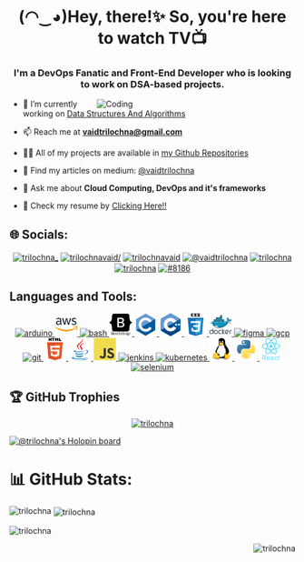 <!--

### Hi there 👋

**Trilochna/Trilochna** is a ✨ _special_ ✨ repository because its `README.md` (this file) appears on your GitHub profile.
Here are some ideas to get you started:

- 🔭 I’m currently working on ...
- 🌱 I’m currently learning ...
- 👯 I’m looking to collaborate on ...
- 🤔 I’m looking for help with ...
- 💬 Ask me about ...
- 📫 How to reach me: ...
- 😄 Pronouns: ...
- ⚡ Fun fact: ...

-->

<h1 align="center">(◠‿◕)Hey, there!✨ So, you're here to watch TV📺</h1>
<h3 align="center">I'm a DevOps Fanatic and Front-End Developer who is looking to work on DSA-based projects.</h3>

<img align="right" alt="Coding" width="350" src="https://media0.giphy.com/media/rz3O9KrvSwr2uDMTps/200w.gif?cid=82a1493bepg455vjja7osg6aghskrkhen5dgmqbelttfg3yv&rid=200w.gif&ct=s">

- 🔭 I’m currently working on [Data Structures And Algorithms](https://github.com/Trilochna/Data-Structures-And-Algorithms-In-Java)

<!-- - 👯 I’m collaborating on [Face Recognition Live Model](https://github.com/piyush033/Face-Recognition-Model) -->

- 📫 Reach me at **vaidtrilochna@gmail.com**

- 👨‍💻 All of my projects are available in [my Github Repositories](https://github.com/Trilochna?tab=repositories)

- 📝 Find my articles on medium: [@vaidtrilochna](https://medium.com/@vaidtrilochna)

- 💬 Ask me about **Cloud Computing, DevOps and it's frameworks**

<!-- - 🌱 I’m currently learning **Salesforce Development Platform** -->

- 📄 Check my resume by [Clicking Here!!](https://drive.google.com/file/d/1DGIa6N7UOq3C7dy-YcKkx4YBEPnU4vJ7/view?usp=sharing)


## 🌐 Socials:
<p align="center">
<a href="https://twitter.com/trilochna_" target="blank"><img align="center" src="https://raw.githubusercontent.com/rahuldkjain/github-profile-readme-generator/master/src/images/icons/Social/twitter.svg" alt="trilochna_" height="30" width="40" /></a>
<a href="https://linkedin.com/in/trilochnavaid/" target="blank"><img align="center" src="https://raw.githubusercontent.com/rahuldkjain/github-profile-readme-generator/master/src/images/icons/Social/linked-in-alt.svg" alt="trilochnavaid/" height="30" width="40" /></a>
<a href="https://instagram.com/trilochnavaid" target="blank"><img align="center" src="https://raw.githubusercontent.com/rahuldkjain/github-profile-readme-generator/master/src/images/icons/Social/instagram.svg" alt="trilochnavaid" height="30" width="40" /></a>
<a href="https://medium.com/@vaidtrilochna" target="blank"><img align="center" src="https://raw.githubusercontent.com/rahuldkjain/github-profile-readme-generator/master/src/images/icons/Social/medium.svg" alt="@vaidtrilochna" height="30" width="40" /></a>
<a href="https://www.youtube.com/channel/UCmmZebXmZ2fo2Tagh3EIkdw" target="blank"><img align="center" src="https://raw.githubusercontent.com/rahuldkjain/github-profile-readme-generator/master/src/images/icons/Social/youtube.svg" alt="trilochna" height="30" width="40" /></a>
<a href="https://www.leetcode.com/trilochna" target="blank"><img align="center" src="https://raw.githubusercontent.com/rahuldkjain/github-profile-readme-generator/master/src/images/icons/Social/leet-code.svg" alt="trilochna" height="30" width="40" /></a>
<a href="https://discord.gg/#8186" target="blank"><img align="center" src="https://raw.githubusercontent.com/rahuldkjain/github-profile-readme-generator/master/src/images/icons/Social/discord.svg" alt="#8186" height="30" width="40" /></a>
</p>

## Languages and Tools:
<p align="center"> <a href="https://www.arduino.cc/" target="_blank" rel="noreferrer"> <img src="https://cdn.worldvectorlogo.com/logos/arduino-1.svg" alt="arduino" width="40" height="40"/> </a> <a href="https://aws.amazon.com" target="_blank" rel="noreferrer"> <img src="https://raw.githubusercontent.com/devicons/devicon/master/icons/amazonwebservices/amazonwebservices-original-wordmark.svg" alt="aws" width="40" height="40"/> </a> <a href="https://www.gnu.org/software/bash/" target="_blank" rel="noreferrer"> <img src="https://www.vectorlogo.zone/logos/gnu_bash/gnu_bash-icon.svg" alt="bash" width="40" height="40"/> </a> <a href="https://getbootstrap.com" target="_blank" rel="noreferrer"> <img src="https://raw.githubusercontent.com/devicons/devicon/master/icons/bootstrap/bootstrap-plain-wordmark.svg" alt="bootstrap" width="40" height="40"/> </a> <a href="https://www.cprogramming.com/" target="_blank" rel="noreferrer"> <img src="https://raw.githubusercontent.com/devicons/devicon/master/icons/c/c-original.svg" alt="c" width="40" height="40"/> </a> <a href="https://www.w3schools.com/cpp/" target="_blank" rel="noreferrer"> <img src="https://raw.githubusercontent.com/devicons/devicon/master/icons/cplusplus/cplusplus-original.svg" alt="cplusplus" width="40" height="40"/> </a> <a href="https://www.w3schools.com/css/" target="_blank" rel="noreferrer"> <img src="https://raw.githubusercontent.com/devicons/devicon/master/icons/css3/css3-original-wordmark.svg" alt="css3" width="40" height="40"/> </a> <a href="https://www.docker.com/" target="_blank" rel="noreferrer"> <img src="https://raw.githubusercontent.com/devicons/devicon/master/icons/docker/docker-original-wordmark.svg" alt="docker" width="40" height="40"/> </a> <a href="https://www.figma.com/" target="_blank" rel="noreferrer"> <img src="https://www.vectorlogo.zone/logos/figma/figma-icon.svg" alt="figma" width="40" height="40"/> </a> <a href="https://cloud.google.com" target="_blank" rel="noreferrer"> <img src="https://www.vectorlogo.zone/logos/google_cloud/google_cloud-icon.svg" alt="gcp" width="40" height="40"/> </a> <a href="https://git-scm.com/" target="_blank" rel="noreferrer"> <img src="https://www.vectorlogo.zone/logos/git-scm/git-scm-icon.svg" alt="git" width="40" height="40"/> </a> <a href="https://www.w3.org/html/" target="_blank" rel="noreferrer"> <img src="https://raw.githubusercontent.com/devicons/devicon/master/icons/html5/html5-original-wordmark.svg" alt="html5" width="40" height="40"/> </a> <a href="https://www.java.com" target="_blank" rel="noreferrer"> <img src="https://raw.githubusercontent.com/devicons/devicon/master/icons/java/java-original.svg" alt="java" width="40" height="40"/> </a> <a href="https://developer.mozilla.org/en-US/docs/Web/JavaScript" target="_blank" rel="noreferrer"> <img src="https://raw.githubusercontent.com/devicons/devicon/master/icons/javascript/javascript-original.svg" alt="javascript" width="40" height="40"/> </a> <a href="https://www.jenkins.io" target="_blank" rel="noreferrer"> <img src="https://www.vectorlogo.zone/logos/jenkins/jenkins-icon.svg" alt="jenkins" width="40" height="40"/> </a> <a href="https://kubernetes.io" target="_blank" rel="noreferrer"> <img src="https://www.vectorlogo.zone/logos/kubernetes/kubernetes-icon.svg" alt="kubernetes" width="40" height="40"/> </a> <a href="https://www.linux.org/" target="_blank" rel="noreferrer"> <img src="https://raw.githubusercontent.com/devicons/devicon/master/icons/linux/linux-original.svg" alt="linux" width="40" height="40"/> </a> <a href="https://www.python.org" target="_blank" rel="noreferrer"> <img src="https://raw.githubusercontent.com/devicons/devicon/master/icons/python/python-original.svg" alt="python" width="40" height="40"/> </a> <a href="https://reactjs.org/" target="_blank" rel="noreferrer"> <img src="https://raw.githubusercontent.com/devicons/devicon/master/icons/react/react-original-wordmark.svg" alt="react" width="40" height="40"/> </a> <a href="https://www.selenium.dev" target="_blank" rel="noreferrer"> <img src="https://raw.githubusercontent.com/detain/svg-logos/780f25886640cef088af994181646db2f6b1a3f8/svg/selenium-logo.svg" alt="selenium" width="40" height="40"/> </a> </p>

## 🏆 GitHub Trophies
<p align="center"> <a href="https://github.com/ryo-ma/github-profile-trophy"><img src="https://github-profile-trophy.vercel.app/?username=trilochna" alt="trilochna" /></a> </p>

[![@trilochna's Holopin board](https://holopin.me/trilochna)](https://holopin.io/@trilochna)


# 📊 GitHub Stats:
<p><img align="left" src="https://github-readme-stats.vercel.app/api/top-langs?username=trilochna&show_icons=true&locale=en&layout=compact" alt="trilochna" /></p>

<p>&nbsp;<img align="center" src="https://github-readme-stats.vercel.app/api?username=trilochna&show_icons=true&locale=en" alt="trilochna" /></p>

<p><img align="center" src="https://github-readme-streak-stats.herokuapp.com/?user=trilochna&" alt="trilochna" /></p>

<p align="right"> <img src="https://komarev.com/ghpvc/?username=trilochna&label=Profile%20views&color=0e75b6&style=flat" alt="trilochna" /> </p>











